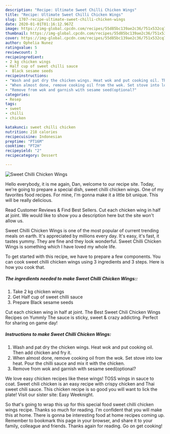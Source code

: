 ```yaml
---
description: "Recipe: Ultimate Sweet Chilli Chicken Wings"
title: "Recipe: Ultimate Sweet Chilli Chicken Wings"
slug: 1707-recipe-ultimate-sweet-chilli-chicken-wings
date: 2020-01-01T01:16:12.967Z
image: https://img-global.cpcdn.com/recipes/55d85bc139ae2c36/751x532cq70/sweet-chilli-chicken-wings-recipe-main-photo.jpg
thumbnail: https://img-global.cpcdn.com/recipes/55d85bc139ae2c36/751x532cq70/sweet-chilli-chicken-wings-recipe-main-photo.jpg
cover: https://img-global.cpcdn.com/recipes/55d85bc139ae2c36/751x532cq70/sweet-chilli-chicken-wings-recipe-main-photo.jpg
author: Ophelia Nunez
ratingvalue: 5
reviewcount: 3
recipeingredient:
- 2 kg chicken wings
- Half cup of sweet chilli sauce
-  Black sesame seeds
recipeinstructions:
- "Wash and pat dry the chicken wings. Heat wok and put cooking oil. Then add chicken and fry it."
- "When almost done, remove cooking oil from the wok. Set stove into low heat. Pour the chilli sauce and mix it with the chicken."
- "Remove from wok and garnish with sesame seed(optional?"
categories:
- Resep
tags:
- sweet
- chilli
- chicken

katakunci: sweet chilli chicken
nutrition: 218 calories
recipecuisine: Indonesian
preptime: "PT16M"
cooktime: "PT2H"
recipeyield: "2"
recipecategory: Dessert

---
```



![Sweet Chilli Chicken Wings](https://img-global.cpcdn.com/recipes/55d85bc139ae2c36/751x532cq70/sweet-chilli-chicken-wings-recipe-main-photo.jpg)

Hello everybody, it is me again, Dan, welcome to our recipe site. Today, we're going to prepare a special dish, sweet chilli chicken wings. One of my favorites food recipes. For mine, I'm gonna make it a little bit unique. This will be really delicious.

Read Customer Reviews &amp; Find Best Sellers. Cut each chicken wing in half at joint. We would like to show you a description here but the site won&#39;t allow us.

Sweet Chilli Chicken Wings is one of the most popular of current trending meals on earth. It's appreciated by millions every day. It's easy, it's fast, it tastes yummy. They are fine and they look wonderful. Sweet Chilli Chicken Wings is something which I have loved my whole life.


To get started with this recipe, we have to prepare a few components. You can cook sweet chilli chicken wings using 3 ingredients and 3 steps. Here is how you cook that.

##### The ingredients needed to make Sweet Chilli Chicken Wings::

1. Take 2 kg chicken wings
1. Get Half cup of sweet chilli sauce
1. Prepare  Black sesame seeds


Cut each chicken wing in half at joint. The Best Sweet Chili Chicken Wings Recipes on Yummly The sauce is sticky, sweet &amp; crazy addicting. Perfect for sharing on game day! 

##### Instructions to make Sweet Chilli Chicken Wings:

1. Wash and pat dry the chicken wings. Heat wok and put cooking oil. Then add chicken and fry it.
1. When almost done, remove cooking oil from the wok. Set stove into low heat. Pour the chilli sauce and mix it with the chicken.
1. Remove from wok and garnish with sesame seed(optional?


We love easy chicken recipes like these wings! TOSS wings in sauce to coat. Sweet chili chicken is an easy recipe with crispy chicken and Thai sweet chili sauce. This chicken recipe is so good you will want to lick the plate! Visit our sister site: Easy Weeknight. 

So that's going to wrap this up for this special food sweet chilli chicken wings recipe. Thanks so much for reading. I'm confident that you will make this at home. There is gonna be interesting food at home recipes coming up. Remember to bookmark this page in your browser, and share it to your family, colleague and friends. Thanks again for reading. Go on get cooking!
